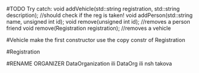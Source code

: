 #TODO
Try catch: 
    void addVehicle(std::string registration, std::string description); //should check if the reg is taken!
    void addPerson(std::string name, unsigned int id);
    void remove(unsigned int id); //removes a person
    friend void remove(Registration registration); //removes a vehicle

#Vehicle
    make the first constructor use the copy constr of Registration

#Registration 

#RENAME ORGANIZER
    DataOrganization ili DataOrg ili nsh takova